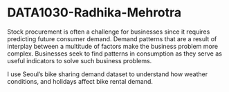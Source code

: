 # DATA1030-Radhika-Mehrotra
Stock procurement is often a challenge for businesses since it requires predicting future consumer demand. Demand patterns that are a result of interplay between a multitude of factors make the business problem more complex. Businesses seek to find patterns in consumption as they serve as useful indicators to solve such business problems.

I use Seoul’s bike sharing demand dataset to understand how weather conditions, and holidays affect bike rental demand.
